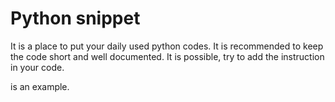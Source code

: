 # Python snippet

It is a place to put your daily used python codes. It is recommended to keep the code short and well documented. It is possible, try to add the instruction in your code. 

[]() is an example.
